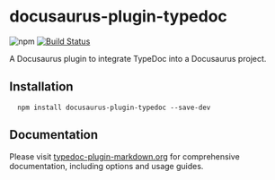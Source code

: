 # docusaurus-plugin-typedoc

![npm](https://img.shields.io/npm/v/docusaurus-plugin-typedoc%2Fnext?&logo=npm) [![Build Status](https://github.com/tgreyuk/typedoc-plugin-markdown/actions/workflows/ci.yml/badge.svg?branch=next)](https://github.com/tgreyuk/typedoc-plugin-markdown/actions/workflows/ci.yml)

A Docusaurus plugin to integrate TypeDoc into a Docusaurus project.

## Installation

```shell
  npm install docusaurus-plugin-typedoc --save-dev
  ```

## Documentation

Please visit [typedoc-plugin-markdown.org](https://typedoc-plugin-markdown.org/integrations/docusaurus/introduction) for comprehensive documentation, including options and usage guides.